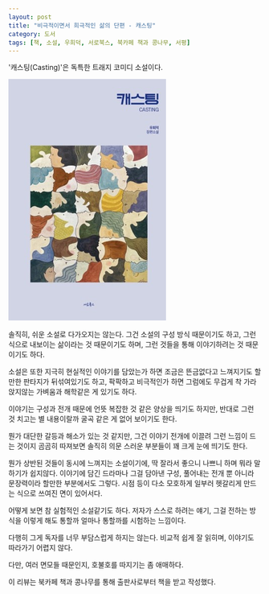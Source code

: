 ```yaml
---
layout: post
title: "비극적이면서 희극적인 삶의 단편 - 캐스팅"
category: 도서
tags: [책, 소설, 우희덕, 서로북스, 북카페 책과 콩나무, 서평]
---
```


'캐스팅(Casting)'은
독특한 트래지 코미디 소설이다.

![표지](/images/book/casting-book.jpg)

솔직히, 쉬운 소설로 다가오지는 않는다.
그건 소설의 구성 방식 때문이기도 하고,
그런 식으로 내보이는 삶이라는 것 때문이기도 하며,
그런 것들을 통해 이야기하려는 것 때문이기도 하다.

소설은 또한 지극히 현실적인 이야기를 담았는가 하면
조금은 뜬금없다고 느껴지기도 할만한 판타지가 뒤섞여있기도 하고,
팍팍하고 비극적인가 하면
그럼에도 무겁게 착 가라앉지않는 가벼움과 해학같은 게 있기도 하다.

이야기는 구성과 전개 때문에 언뜻 복잡한 것 같은 양상을 띄기도 하지만,
반대로 그런 것 치고는 별 내용이랄까 굴곡 같은 게 없어 보이기도 한다.

뭔가 대단한 갈등과 해소가 있는 것 같지만,
그건 이야기 전개에 이끌려 그런 느낌이 드는 것이지
곰곰히 따져보면 솔직히 의문 스러운 부분들이 꽤 크게 눈에 띄기도 한다.

뭔가 상반된 것들이 동시에 느껴지는 소설이기에,
딱 잘라서 좋으니 나쁘니 하며 뭐라 말하기가 쉽지않다.
이야기에 담긴 드라마나 그걸 담아낸 구성, 풀어내는 전개 뿐 아니라
문장력이라 할만한 부분에서도 그렇다.
시점 등이 다소 모호하게 일부러 헷갈리게 만드는 식으로 쓰여진 면이 있어서다.

어떻게 보면 참 실험적인 소설같기도 하다.
저자가 스스로 하려는 얘기, 그걸 전하는 방식을
이렇게 해도 통할까 얼마나 통할까를 시험하는 느낌이다.

다행히 그게 독자를 너무 부담스럽게 하지는 않는다.
비교적 쉽게 잘 읽히며, 이야기도 따라가기 어렵지 않다.

다만, 여러 면모들 때문인지, 호불호를 따지기는 좀 애매하다.



<div class="im im-info">
이 리뷰는 북카페 책과 콩나무를 통해 출판사로부터 책을 받고 작성했다.
</div>
